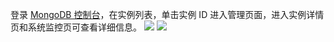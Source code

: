 
登录 [MongoDB 控制台](https://console.cloud.tencent.com/mongodb)，在实例列表，单击实例 ID 进入管理页面，进入实例详情页和系统监控页可查看详细信息。
![](https://main.qcloudimg.com/raw/bba066bccd022ebd788b89496e19b388.png)
![](https://main.qcloudimg.com/raw/ae4b36a127ca74ac96138cd4f82c8d3c.png)
